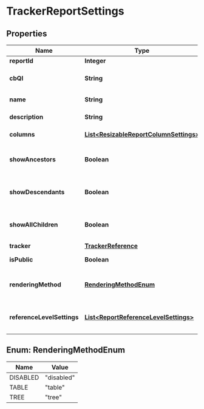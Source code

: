 

# TrackerReportSettings

## Properties

Name | Type | Description | Notes
------------ | ------------- | ------------- | -------------
**reportId** | **Integer** | Id of a report |  [optional]
**cbQl** | **String** | CbQL query string of the report. | 
**name** | **String** | Name of the report. | 
**description** | **String** | Description of the report. | 
**columns** | [**List&lt;ResizableReportColumnSettings&gt;**](ResizableReportColumnSettings.md) | Column definitions. | 
**showAncestors** | **Boolean** | Indicator to show the ancestors of a result item. |  [optional]
**showDescendants** | **Boolean** | Indicator to show the descendants of a result item. |  [optional]
**showAllChildren** | **Boolean** | Indicator to ability to collapse/expand all child items. |  [optional]
**tracker** | [**TrackerReference**](TrackerReference.md) |  | 
**isPublic** | **Boolean** | Public report indicator. | 
**renderingMethod** | [**RenderingMethodEnum**](#RenderingMethodEnum) | Rendering method for Intelligent Table View. |  [optional]
**referenceLevelSettings** | [**List&lt;ReportReferenceLevelSettings&gt;**](ReportReferenceLevelSettings.md) | Reference level setting for Intelligent Table View. |  [optional]



## Enum: RenderingMethodEnum

Name | Value
---- | -----
DISABLED | &quot;disabled&quot;
TABLE | &quot;table&quot;
TREE | &quot;tree&quot;



